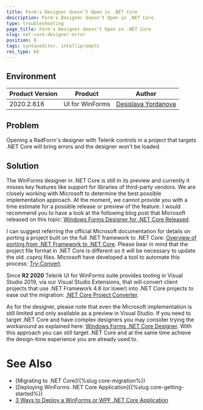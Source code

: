 ```yaml
---
title: Form's Designer doesn't Open in .NET Core   
description: Form's Designer doesn't Open in .NET Core 
type: troubleshooting
page_title: Form's Designer doesn't Open in .NET Core   
slug: net-core-designer-error
position: 0
tags: syntaxeditor, intelliprompts
res_type: kb
---
```


## Environment
 
|Product Version|Product|Author|
|----|----|----|
|2020.2.616|UI for WinForms|[Desislava Yordanova](https://www.telerik.com/blogs/author/desislava-yordanova)|
 
## Problem

Opening a RadForm's designer with Telerik controls in a project that targets .NET Core will bring errors and the designer won't be loaded.

## Solution

The WinForms designer in .NET Core is still in its preview and currently it misses key features like support for libraries of third-party vendors. We are closely working with Microsoft to determine the best possible implementation approach. At the moment, we cannot provide you with a time estimate for a possible release or preview of the feature. I would recommend you to have a look at the following blog post that Microsoft released on this topic: [Windows Forms Designer for .NET Core Released](https://devblogs.microsoft.com/dotnet/windows-forms-designer-for-net-core-released/?fbclid=IwAR2q7fHPZ4RgS8bZwQSnTPjWqpKPOpxzc3j5PmPA-U4qbpF9xk0Iet4h_NE). 

I can suggest referring the official Microsoft documentation for details on porting a project built on the full .NET framework to .NET Core: [Overview of porting from .NET Framework to .NET Core](https://docs.microsoft.com/en-us/dotnet/core/porting/). Please bear in mind that the project file format in .NET Core is different so it will be necessary to update the old .csproj files. Microsoft have developed a tool to automate this process: [Try-Convert](https://github.com/dotnet/try-convert).

Since **R2 2020** Telerik UI for WinForms suite provides tooling in Visual Studio 2019, via our Visual Studio Extensions, that will convert client projects that use .NET Framework 4.8 (or lower) into .NET Core projects to ease out the migration: [.NET Core Project Converter](https://docs.telerik.com/devtools/winforms/core/net-core-project-converter).
  
As for the designer, please note that even the Microsoft implementation is still limited and only available as a preview in Visual Studio. If you need to target .NET Core and have complex designers you may consider trying the workaround as explained here: [Windows Forms .NET Core Designer](https://github.com/dotnet/winforms/blob/master/Documentation/winforms-designer.md). With this approach you can still target .NET Core and at the same time achieve the design-time experience you are already used to. 

# See Also

* [Migrating to .NET Core]({%slug core-migration%})
* [Deploying WinForms .NET Core Application]({%slug core-getting-started%})
* [3 Ways to Deploy a WinForms or WPF .NET Core Application](https://www.telerik.com/blogs/3-ways-to-deploy-a-winforms-or-wpf-net-core-application )  

